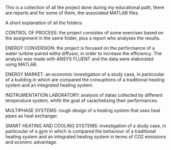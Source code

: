 This is a collection of all the project done during my educational path, there are reports and for some of them, the associated MATLAB files. 

A short explanation of all the folders: 

CONTROL OF PROCESS: the project consistes of some exercises based on the assignment in the same folder, plus a report who analyses the results. 

ENERGY CONVERSION: the project is focused on the performance of a water turbine paired witha diffusor, in order to increase the efficiency. The analysis was made with ANSYS FLUENT and the data were elaborated using MATLAB. 

ENERGY MARKET: an economic investigation of a study case, in particoular of a building in which are compared the consuptions of a traditional heating system and an integrated heating system. 

INSTRUMENTATION LABORATORY: analysis of datas collected by different temperature system, whith the goal of carachetizing their performances. 

MULTIPHASE SYSTEMS: rough design of a heating system that uses heat pipes as heat exchanger. 

SMART HEATING AND COOLING SYSTEMS: investigation of a study case, in particoular of a gym in which is compared the behaviour of a traditional heating system and an integrated heating system in terms of CO2 emissions and econimc advantage. 


